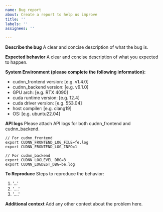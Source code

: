 ```yaml
---
name: Bug report
about: Create a report to help us improve
title: ''
labels: ''
assignees: ''

---
```


**Describe the bug**
A clear and concise description of what the bug is.

**Expected behavior**
A clear and concise description of what you expected to happen.

**System Environment (please complete the following information):**
 - cudnn_frontend version: [e.g. v1.4.0]
 - cudnn_backend version: [e.g. v9.1.0]
 - GPU arch: [e.g. RTX 4090]
 - cuda runtime version: [e.g. 12.4]
 - cuda driver version: [e.g. 553.04]
 - host compiler: [e.g. clang19]
 - OS: [e.g. ubuntu22.04]

**API logs**
Please attach API logs for both cudnn_frontend and cudnn_backend.
```
// For cudnn_frontend
export CUDNN_FRONTEND_LOG_FILE=fe.log
export CUDNN_FRONTEND_LOG_INFO=1

// For cudnn_backend
export CUDNN_LOGLEVEL_DBG=3
export CUDNN_LOGDEST_DBG=be.log
```

**To Reproduce**
Steps to reproduce the behavior:
1. '...'
2. '....'
3. '....'

**Additional context**
Add any other context about the problem here.
